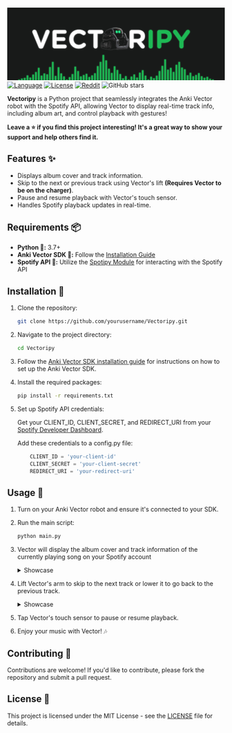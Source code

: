 [![Banner](Assets/Logo.jpg)](https://github.com/3daWoozy/)
[![Language](https://img.shields.io/badge/Language-Python-4B8BBE)](https://wiki.python.org/moin/BeginnersGuide)
[![License](https://img.shields.io/badge/License-MIT-239120)](#-license)
[![Reddit](https://img.shields.io/badge/Reddit-Anki%20Vector-FF4500?logo=reddit)](https://www.reddit.com/r/AnkiVector/)
![GitHub stars](https://img.shields.io/github/stars/3daWoozy/Vectoripy?style=social)

**Vectoripy** is a Python project that seamlessly integrates the Anki Vector robot with the Spotify API, allowing Vector to display real-time track info, including album art, and control playback with gestures!

**Leave a ⭐ if you find this project interesting! It's a great way to show your support and help others find it.**


## Features ✨
- Displays album cover and track information.
- Skip to the next or previous track using Vector's lift **(Requires Vector to be on the charger)**.
- Pause and resume playback with Vector's touch sensor.
- Handles Spotify playback updates in real-time.


## Requirements 📦
- **Python 🐍:** 3.7+
- **Anki Vector SDK 📃:** Follow the [Installation Guide](https://github.com/kercre123/wirepod-vector-python-sdk)
- **Spotify API 🎵:** Utilize the [Spotipy Module](https://spotipy.readthedocs.io/en/2.24.0/) for interacting with the Spotify API

## Installation 🔧

1. Clone the repository:

   ```bash
   git clone https://github.com/yourusername/Vectoripy.git
    ```

2. Navigate to the project directory:

    ```bash
    cd Vectoripy
    ```

3. Follow the [Anki Vector SDK installation guide](https://github.com/kercre123/wirepod-vector-python-sdk) for instructions on how to set up the Anki Vector SDK.

4. Install the required packages:
    ```bash
    pip install -r requirements.txt
    ```
5. Set up Spotify API credentials:

    Get your CLIENT_ID, CLIENT_SECRET, and REDIRECT_URI from your [Spotify Developer Dashboard](https://developer.spotify.com/dashboard).

    Add these credentials to a config.py file:
    
    ```python
        CLIENT_ID = 'your-client-id'
        CLIENT_SECRET = 'your-client-secret'
        REDIRECT_URI = 'your-redirect-uri'
    ```

## Usage 🚀

1. Turn on your Anki Vector robot and ensure it's connected to your SDK.

2. Run the main script:
    ```bash
    python main.py
    ```
3. Vector will display the album cover and track information of the currently playing song on your Spotify account <details> <summary> Showcase </summary> <img src="Assets/sosa.jpg" alt="Vector playing music" width="400" height="400"> </details>

4. Lift Vector's arm to skip to the next track or lower it to go back to the previous track.<details> <summary> Showcase </summary> <img src="Assets/vector-player.gif" alt="Vector skipping song " width="400"> </details>

5. Tap Vector's touch sensor to pause or resume playback.

6. Enjoy your music with Vector! 🎶
️
## Contributing 🤝
Contributions are welcome! If you'd like to contribute, please fork the repository and submit a pull request.

## License 📝
This project is licensed under the MIT License - see the [LICENSE](LICENSE) file for details.